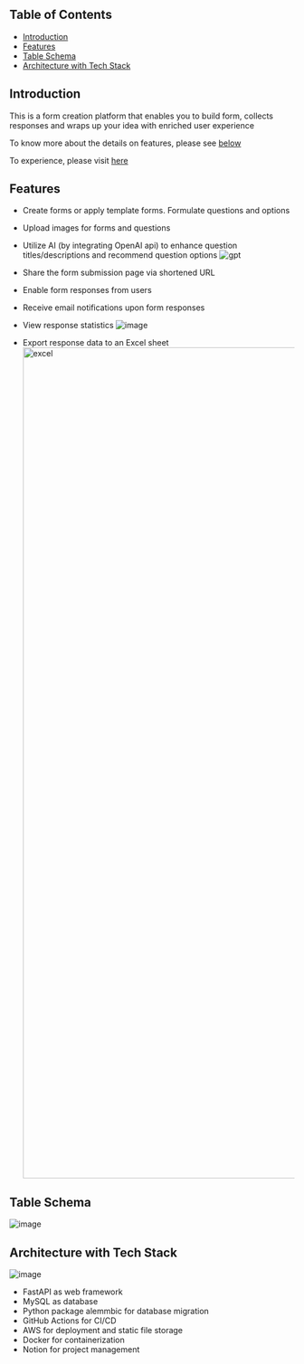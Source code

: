 ## Table of Contents

- [Introduction](#introduction)
- [Features](#features)
- [Table Schema](#table-schema)
- [Architecture with Tech Stack](#architecture-with-tech-stack)

## Introduction

This is a form creation platform that enables you to build form, collects responses and wraps up your idea with enriched
user experience

To know more about the details on features, please see [below](#table-schema)

To experience, please visit [here](https://www.formrrito.fun/forms)

## Features

- Create forms or apply template forms. Formulate questions and options
- Upload images for forms and questions
- Utilize AI (by integrating OpenAI api) to enhance question titles/descriptions and recommend question options
  ![gpt](https://github.com/capyba-ramen/formrrito-api-backend/assets/105725219/4b2aabd3-35da-4906-bf8b-6ab1ef5391cf)
  
- Share the form submission page via shortened URL
- Enable form responses from users
- Receive email notifications upon form responses
- View response statistics
  ![image](https://github.com/capyba-ramen/formrrito-api-backend/assets/105725219/9e14ef66-34b3-4c99-95be-251397ed3941)

- Export response data to an Excel sheet
  <img width="1470" alt="excel" src="https://github.com/capyba-ramen/formrrito-api-backend/assets/105725219/45dbf53e-c505-4ca4-a4a9-f5edf4e7e848">


## Table Schema

![image](https://github.com/capyba-ramen/formrrito-api-backend/assets/105725219/9016bfd6-3f49-4ba9-a7e5-8aa6b6fd0329)

## Architecture with Tech Stack

![image](https://github.com/capyba-ramen/formrrito-api-backend/assets/105725219/78406a58-8699-4892-8d83-2e4513272540)

- FastAPI as web framework
- MySQL as database
- Python package alemmbic for database migration
- GitHub Actions for CI/CD
- AWS for deployment and static file storage
- Docker for containerization
- Notion for project management
